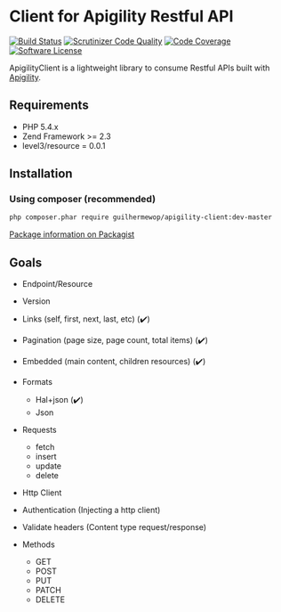 # Client for Apigility Restful API

[![Build Status](https://travis-ci.org/guilhermewop/apigility-client.svg?branch=travis-support)](https://travis-ci.org/guilhermewop/apigility-client)
[![Scrutinizer Code Quality](https://scrutinizer-ci.com/g/guilhermewop/apigility-client/badges/quality-score.png?b=develop)](https://scrutinizer-ci.com/g/guilhermewop/apigility-client/?branch=develop)
[![Code Coverage](https://scrutinizer-ci.com/g/guilhermewop/apigility-client/badges/coverage.png?b=develop)](https://scrutinizer-ci.com/g/guilhermewop/apigility-client/?branch=develop)
[![Software License](https://img.shields.io/badge/license-MIT-brightgreen.svg?style=flat-square)](LICENSE)

ApigilityClient is a lightweight library to consume Restful APIs built with [Apigility](http://apigility.org).

## Requirements

* PHP 5.4.x
* Zend Framework >= 2.3
* level3/resource = 0.0.1

## Installation
### Using composer (recommended)

```bash
php composer.phar require guilhermewop/apigility-client:dev-master
```

[Package information on Packagist](https://packagist.org/packages/guilhermewop/apigility-client)

## Goals

* Endpoint/Resource
 * Version
 * Links (self, first, next, last, etc) (:heavy_check_mark:)
 * Pagination (page size, page count, total items) (:heavy_check_mark:)
 * Embedded (main content, children resources) (:heavy_check_mark:)
 * Formats  
    * Hal+json (:heavy_check_mark:)
     * Json
 * Requests  
    * fetch
    * insert
    * update
    * delete


* Http Client
 * Authentication (Injecting a http client)
 * Validate headers (Content type request/response)
 * Methods  
    * GET
    * POST
    * PUT
    * PATCH
    * DELETE
